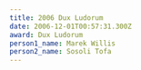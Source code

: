 ```yaml
---
title: 2006 Dux Ludorum
date: 2006-12-01T00:57:31.300Z
award: Dux Ludorum
person1_name: Marek Willis
person2_name: Sosoli Tofa
---
```


